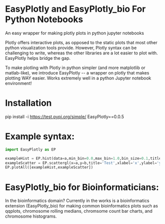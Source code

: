 # EasyPlotly and EasyPlotly_bio For Python Notebooks
An easy wrapper for making plotly plots in python jupyter notebooks

Plotly offers interactive plots, as opposed to the static plots that most other python visualization tools provide. However, Plotly syntax can be challenging to write, whereas the other libraries are a lot easier to plot with. EasyPlotly helps bridge the gap.

To make plotling with Plotly in python simpler (and more matplotlib or matlab-like), we introduce EasyPlotly -- a wrapper on plotly that makes plotting WAY easier. Works extremely well in a python Jupyter notebook environment!

# Installation

pip install -i https://test.pypi.org/simple/ EasyPlotly==0.0.5

# Example syntax:

```python
import EasyPlotly as EP

exampleHist = EP.hist(data=a,min_bin=0.0,max_bin=1.0,bin_size=0.1,title='MyHistogram',xlabel='a')
exampleScatter = EP.scattergl(x=a,y=b,title='Test',xlabel='x',ylabel='y')
EP.plotAll([exampleHist,exampleScatter])
```

# EasyPlotly_bio for Bioinformaticians:

In the bioinformatics domain? Currently in the works is a bioinformatics extension (EasyPlotly_bio) for making common bioinformatics plots such as qqplots, chromosome rolling medians, chromsome count bar charts, and chromosome histograms.
